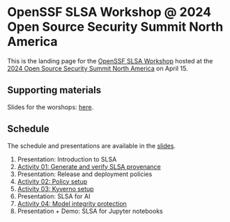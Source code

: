# OpenSSF SLSA Workshop @ 2024 Open Source Security Summit North America

This is the landing page for the [OpenSSF SLSA Workshop](https://events.linuxfoundation.org/open-source-summit-north-america/features/co-located-events/?__hstc=14087400.578b67b64e2190424395285af33c8d5d.1708423678822.1710755394570.1710772128577.15&__hssc=14087400.1.1710772128577&__hsfp=1817696209#openssf-slsa-workshop) hosted at the [2024 Open Source Security Summit North America](https://events.linuxfoundation.org/open-source-summit-north-america/) on April 15.

## Supporting materials

Slides for the worshops: [here](https://docs.google.com/presentation/d/1w3AWWdXQ8ePoT50R6Ujs-Ji_aXGBa1HmxHBcQIGgH2Q).

## Schedule

The schedule and presentations are available in the [slides](https://docs.google.com/presentation/d/1w3AWWdXQ8ePoT50R6Ujs-Ji_aXGBa1HmxHBcQIGgH2Q).

1. Presentation: Introduction to SLSA  
2. [Activity 01: Generate and verify SLSA provenance](./activities/01-generate-verify-slsa-provenance.md)
3. Presentation: Release and deployment policies
4. [Activity 02: Policy setup](./02-policy-setup.md)
5. [Activity 03: Kyverno setup](./activities/03-Kyverno-setup.md)
6. Presentation: SLSA for AI
7. [Activity 04: Model integrity protection](./activities/04-Model-integrity-protection.md)
8. Presentation + Demo: SLSA for Jupyter notebooks

 
